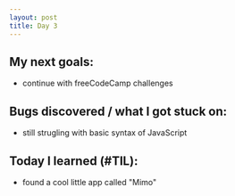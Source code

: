 ```yaml
---
layout: post
title: Day 3
---
```



## My next goals:

- continue with freeCodeCamp challenges

## Bugs discovered / what I got stuck on:

- still strugling with basic syntax of JavaScript

## Today I learned (#TIL):

- found a cool little app called "Mimo"

